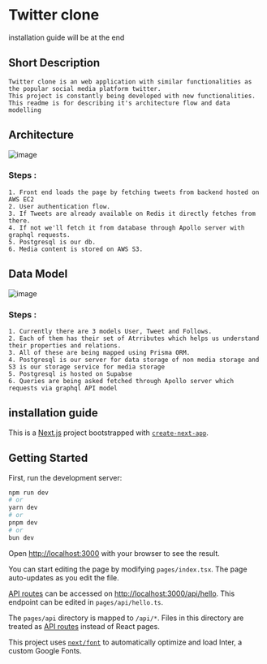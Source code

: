 
<!-- Headings -->
<!-- Installations should be either at the start or the end -->

# Twitter clone 

installation guide will be at the end

## Short Description
    Twitter clone is an web application with similar functionalities as the popular social media platform twitter.
    This project is constantly being developed with new functionalities. This readme is for describing it's architecture flow and data modelling

## Architecture

![image](https://github.com/vishalaitha/Twitter-Clone/assets/76663093/666e2d2d-4253-4232-a677-6f0b58ed2914)


### Steps : 
    
    1. Front end loads the page by fetching tweets from backend hosted on AWS EC2
    2. User authentication flow.
    3. If Tweets are already available on Redis it directly fetches from there.
    4. If not we'll fetch it from database through Apollo server with graphql requests.
    5. Postgresql is our db.
    6. Media content is stored on AWS S3.

## Data Model

![image](https://github.com/vishalaitha/Twitter-Clone/assets/76663093/a4310ae5-7ab5-4a7e-9954-68fea38560a4)


### Steps :
    1. Currently there are 3 models User, Tweet and Follows.
    2. Each of them has their set of Atrributes which helps us understand their properties and relations.
    3. All of these are being mapped using Prisma ORM.
    4. Postgresql is our server for data storage of non media storage and S3 is our storage service for media storage
    5. Postgresql is hosted on Supabse
    6. Queries are being asked fetched through Apollo server which requests via graphql API model


## installation guide
This is a [Next.js](https://nextjs.org/) project bootstrapped with [`create-next-app`](https://github.com/vercel/next.js/tree/canary/packages/create-next-app).

## Getting Started

First, run the development server:

```bash
npm run dev
# or
yarn dev
# or
pnpm dev
# or
bun dev
```

Open [http://localhost:3000](http://localhost:3000) with your browser to see the result. 

You can start editing the page by modifying `pages/index.tsx`. The page auto-updates as you edit the file.

[API routes](https://nextjs.org/docs/api-routes/introduction) can be accessed on [http://localhost:3000/api/hello](http://localhost:3000/api/hello). This endpoint can be edited in `pages/api/hello.ts`.

The `pages/api` directory is mapped to `/api/*`. Files in this directory are treated as [API routes](https://nextjs.org/docs/api-routes/introduction) instead of React pages.

This project uses [`next/font`](https://nextjs.org/docs/basic-features/font-optimization) to automatically optimize and load Inter, a custom Google Fonts.
